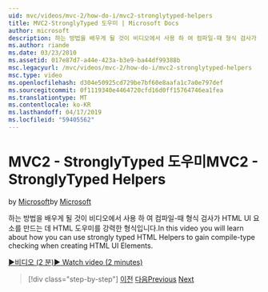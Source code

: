 ```yaml
---
uid: mvc/videos/mvc-2/how-do-i/mvc2-stronglytyped-helpers
title: MVC2-StronglyTyped 도우미 | Microsoft Docs
author: microsoft
description: 하는 방법을 배우게 될 것이 비디오에서 사용 하 여 컴파일-때 형식 검사가 HTML UI 요소를 만드는 데 HTML 도우미를 강력한 형식입니다.
ms.author: riande
ms.date: 03/23/2010
ms.assetid: 017e87d7-a44e-423a-b3e9-ba44df99388b
msc.legacyurl: /mvc/videos/mvc-2/how-do-i/mvc2-stronglytyped-helpers
msc.type: video
ms.openlocfilehash: d304e50925cd729be7bf60e8aafa1c7a0e797def
ms.sourcegitcommit: 0f1119340e4464720cfd16d0ff15764746ea1fea
ms.translationtype: MT
ms.contentlocale: ko-KR
ms.lasthandoff: 04/17/2019
ms.locfileid: "59405562"
---
```

# <a name="mvc2---stronglytyped-helpers"></a><span data-ttu-id="b1de8-103">MVC2 - StronglyTyped 도우미</span><span class="sxs-lookup"><span data-stu-id="b1de8-103">MVC2 - StronglyTyped Helpers</span></span>

<span data-ttu-id="b1de8-104">by [Microsoft](https://github.com/microsoft)</span><span class="sxs-lookup"><span data-stu-id="b1de8-104">by [Microsoft](https://github.com/microsoft)</span></span>

<span data-ttu-id="b1de8-105">하는 방법을 배우게 될 것이 비디오에서 사용 하 여 컴파일-때 형식 검사가 HTML UI 요소를 만드는 데 HTML 도우미를 강력한 형식입니다.</span><span class="sxs-lookup"><span data-stu-id="b1de8-105">In this video you will learn about how you can use strongly typed HTML Helpers to gain compile-type checking when creating HTML UI Elements.</span></span>

[<span data-ttu-id="b1de8-106">&#9654;비디오 (2 분)</span><span class="sxs-lookup"><span data-stu-id="b1de8-106">&#9654; Watch video (2 minutes)</span></span>](https://channel9.msdn.com/Blogs/ASP-NET-Site-Videos/mvc2-stronglytyped-helpers)

> [!div class="step-by-step"]
> <span data-ttu-id="b1de8-107">[이전](mvc2-html-encoding.md)
> [다음](mvc2-model-validation.md)</span><span class="sxs-lookup"><span data-stu-id="b1de8-107">[Previous](mvc2-html-encoding.md)
[Next](mvc2-model-validation.md)</span></span>
